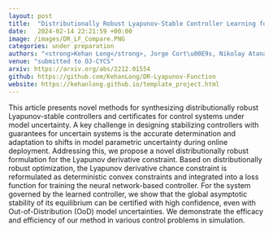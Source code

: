 ```yaml
---
layout: post
title:  "Distributionally Robust Lyapunov-Stable Controller Learning for Uncertain Systems"
date:   2024-02-14 22:21:59 +00:00
image: /images/DR_LF_Compare.PNG
categories: under preparation
authors: "<strong>Kehan Long</strong>, Jorge Cort\u00E9s, Nikolay Atanasov"
venue: "submitted to OJ-CYCS"
arxiv: https://arxiv.org/abs/2212.01554
github: https://github.com/KehanLong/DR-Lyapunov-Function
website: https://kehanlong.github.io/template_project.html
---
```


This article presents novel methods for synthesizing distributionally robust Lyapunov-stable controllers and certificates for control systems under model uncertainty. A key challenge in designing stabilizing controllers with guarantees for uncertain systems is the accurate determination and adaptation to shifts in model parametric uncertainty during online deployment. Addressing this, we propose a novel distributionally robust formulation for the Lyapunov derivative constraint. Based on distributionally robust optimization, the Lyapunov derivative chance constraint is reformulated as deterministic convex constraints and integrated into a loss function for training the neural network-based controller. For the system governed by the learned controller, we show that the global asymptotic stability of its equilibrium can be certified with high confidence, even with Out-of-Distribution (OoD) model uncertainties. We demonstrate the efficacy and efficiency of our method in various control problems in simulation. 
